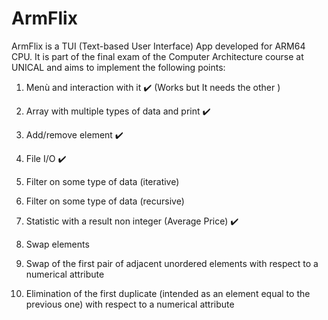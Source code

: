 # ArmFlix

ArmFlix is a TUI (Text-based User Interface) App developed for ARM64 CPU. It is part of the final exam of the Computer Architecture course at UNICAL and aims to implement the following points:

1. Menù and interaction with it ✔️ (Works but It needs the other )

2. Array with multiple types of data and print ✔️

3. Add/remove element ✔️

4. File I/O ✔️

5. Filter on some type of data (iterative)

6. Filter on some type of data (recursive)

7. Statistic with a result non integer (Average Price) ✔️

8. Swap elements

9. Swap of the first pair of adjacent unordered elements with respect to a numerical attribute

10. Elimination of the first duplicate (intended as an element equal to the previous one) with respect to a numerical attribute
